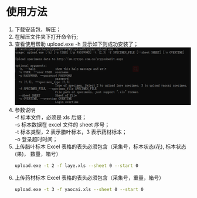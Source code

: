 # 使用方法

1. 下载安装包，解压；
2. 在解压文件夹下打开命令行;
3. 查看使用帮助
   upload.exe -h
   显示如下则成功安装了；
   ![img.png](.\imgs\img.png)
4. 参数说明  
   -f 标本文件，必须是 xls 后缀；  
   -s 标本数据在 excel 文件的 sheet 序号；  
   -t 标本类型，2 表示腊叶标本，3 表示药材标本；  
   -o 登录超时时间；
5. 上传腊叶标本
   Excel 表格的表头必须包含（采集号，标本状态(花), 标本状态(果)， 数量，箱号）
   ```bash
   upload.exe -t 2 -f laye.xls --sheet 0 --start 0
   ```
6. 上传药材标本
   Excel 表格的表头必须包含（采集号，重量，箱号）
   ```bash
   upload.exe -t 3 -f yaocai.xls --sheet 0 --start 0
   ```
